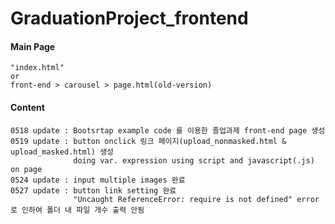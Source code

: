 # GraduationProject_frontend

#### Main Page
    "index.html"
    or
    front-end > carousel > page.html(old-version)

#### Content
    0518 update : Bootsrtap example code 를 이용한 졸업과제 front-end page 생성
    0519 update : button onclick 링크 페이지(upload_nonmasked.html & upload_masked.html) 생성
                  doing var. expression using script and javascript(.js) on page
    0524 update : input multiple images 완료
    0527 update : button link setting 완료
                  "Uncaught ReferenceError: require is not defined" error로 인하여 폴더 내 파일 개수 출력 안됨
